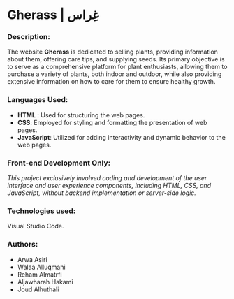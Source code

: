 # Gherass | غِراس

### Description: 
The website **Gherass**  is dedicated to selling plants, providing information about them, offering care tips, and supplying seeds. Its primary objective is to serve as a comprehensive platform for plant enthusiasts, allowing them to purchase a variety of plants, both indoor and outdoor, while also providing extensive information on how to care for them to ensure healthy growth. 


### Languages Used:
+ **HTML** : Used for structuring the web pages.
+ **CSS**: Employed for styling and formatting the presentation of web pages.
+ **JavaScript**: Utilized for adding interactivity and dynamic behavior to the web pages.

### Front-end Development Only: 
*This project exclusively involved coding and development of the user interface and user experience components, including HTML, CSS, and JavaScript, without backend implementation or server-side logic.*


### Technologies used:
Visual Studio Code.

### Authors:
+ Arwa Asiri
+ Walaa Alluqmani
+ Reham Almatrfi
+ Aljawharah Hakami
+ Joud Alhuthali
